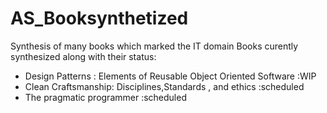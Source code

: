# AS_Booksynthetized
Synthesis of many books which marked the IT domain 
Books curently synthesized along with their status:
- Design Patterns : Elements of Reusable Object Oriented Software :WIP 
- Clean Craftsmanship: Disciplines,Standards , and ethics :scheduled
- The pragmatic programmer :scheduled
